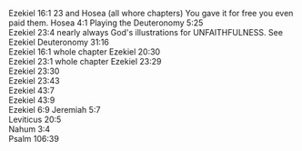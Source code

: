 Ezekiel 16:1	23 and Hosea (all whore chapters)  You gave it for free you even paid them.
Hosea 4:1	Playing the
Deuteronomy 5:25	
Ezekiel 23:4	nearly always God's illustrations for UNFAITHFULNESS. See Ezekiel
Deuteronomy 31:16	
Ezekiel 16:1	whole chapter
Ezekiel 20:30	
Ezekiel 23:1	whole chapter
Ezekiel 23:29	
Ezekiel 23:30	
Ezekiel 23:43	
Ezekiel 43:7	
Ezekiel 43:9	
Ezekiel 6:9	
Jeremiah 5:7	
Leviticus 20:5	
Nahum 3:4	
Psalm 106:39	
